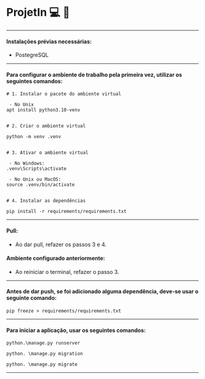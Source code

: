 # ProjetIn :computer: :link:

----
#### Instalações prévias necessárias:
 - PostegreSQL

----
#### Para configurar o ambiente de trabalho pela primeira vez, utilizar os seguintes comandos:
```
# 1. Instalar o pacote do ambiente virtual

 - No Unix
apt install python3.10-venv


# 2. Criar o ambiente virtual

python -m venv .venv


# 3. Ativar o ambiente virtual
 
 - No Windows:
.venv\Scripts\activate

 - No Unix ou MacOS:
source .venv/bin/activate


# 4. Instalar as dependências

pip install -r requirements/requirements.txt
````
----
####  Pull:
- Ao dar pull, refazer os passos 3 e 4.
####  Ambiente configurado anteriormente:
- Ao reiniciar o terminal, refazer o passo 3.

----
#### Antes de dar push, se foi adicionado alguma dependência, deve-se usar o seguinte comando:
```
pip freeze > requirements/requirements.txt
```
----

#### Para iniciar a aplicação, usar os seguintes comandos:
```
python.\manage.py runserver
```
```
python. \manage.py migration
```
```
python. \manage.py migrate
```
----